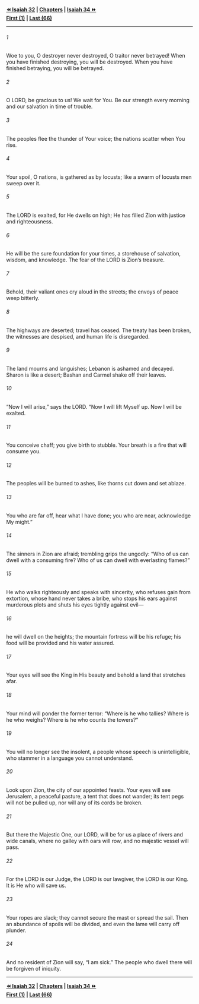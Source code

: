   
**[⏪ Isaiah 32](./Isaiah%2032.md) | [Chapters](./_index.md) | [Isaiah 34 ⏩](./Isaiah%2034.md)**  
**[First (1)](./Isaiah%201.md) | [Last (66)](./Isaiah%2066.md)**  
  
---  
  
###### 1  
Woe to you, O destroyer never destroyed, O traitor never betrayed! When you have finished destroying, you will be destroyed. When you have finished betraying, you will be betrayed.  
  
###### 2  
O LORD, be gracious to us! We wait for You. Be our strength every morning and our salvation in time of trouble.  
  
###### 3  
The peoples flee the thunder of Your voice; the nations scatter when You rise.  
  
###### 4  
Your spoil, O nations, is gathered as by locusts; like a swarm of locusts men sweep over it.  
  
###### 5  
The LORD is exalted, for He dwells on high; He has filled Zion with justice and righteousness.  
  
###### 6  
He will be the sure foundation for your times, a storehouse of salvation, wisdom, and knowledge. The fear of the LORD is Zion’s treasure.  
  
###### 7  
Behold, their valiant ones cry aloud in the streets; the envoys of peace weep bitterly.  
  
###### 8  
The highways are deserted; travel has ceased. The treaty has been broken, the witnesses are despised, and human life is disregarded.  
  
###### 9  
The land mourns and languishes; Lebanon is ashamed and decayed. Sharon is like a desert; Bashan and Carmel shake off their leaves.  
  
###### 10  
“Now I will arise,” says the LORD. “Now I will lift Myself up. Now I will be exalted.  
  
###### 11  
You conceive chaff; you give birth to stubble. Your breath is a fire that will consume you.  
  
###### 12  
The peoples will be burned to ashes, like thorns cut down and set ablaze.  
  
###### 13  
You who are far off, hear what I have done; you who are near, acknowledge My might.”  
  
###### 14  
The sinners in Zion are afraid; trembling grips the ungodly: “Who of us can dwell with a consuming fire? Who of us can dwell with everlasting flames?”  
  
###### 15  
He who walks righteously and speaks with sincerity, who refuses gain from extortion, whose hand never takes a bribe, who stops his ears against murderous plots and shuts his eyes tightly against evil—  
  
###### 16  
he will dwell on the heights; the mountain fortress will be his refuge; his food will be provided and his water assured.  
  
###### 17  
Your eyes will see the King in His beauty and behold a land that stretches afar.  
  
###### 18  
Your mind will ponder the former terror: “Where is he who tallies? Where is he who weighs? Where is he who counts the towers?”  
  
###### 19  
You will no longer see the insolent, a people whose speech is unintelligible, who stammer in a language you cannot understand.  
  
###### 20  
Look upon Zion, the city of our appointed feasts. Your eyes will see Jerusalem, a peaceful pasture, a tent that does not wander; its tent pegs will not be pulled up, nor will any of its cords be broken.  
  
###### 21  
But there the Majestic One, our LORD, will be for us a place of rivers and wide canals, where no galley with oars will row, and no majestic vessel will pass.  
  
###### 22  
For the LORD is our Judge, the LORD is our lawgiver, the LORD is our King. It is He who will save us.  
  
###### 23  
Your ropes are slack; they cannot secure the mast or spread the sail. Then an abundance of spoils will be divided, and even the lame will carry off plunder.  
  
###### 24  
And no resident of Zion will say, “I am sick.” The people who dwell there will be forgiven of iniquity.  
  
  
---  
  
**[⏪ Isaiah 32](./Isaiah%2032.md) | [Chapters](./_index.md) | [Isaiah 34 ⏩](./Isaiah%2034.md)**  
**[First (1)](./Isaiah%201.md) | [Last (66)](./Isaiah%2066.md)**  
  
